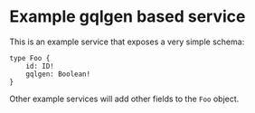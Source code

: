 # Example gqlgen based service

This is an example service that exposes a very simple schema:

    type Foo {
        id: ID!
        gqlgen: Boolean!
    }

Other example services will add other fields to the `Foo` object.
